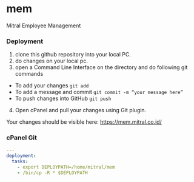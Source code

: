 # mem
Mitral Employee Management

### Deployment
1. clone this github repository into your local PC.
2. do changes on your local pc.
3. open a Command Line Interface on the directory and do following git commands
- To add your changes ``` git add ```
- To add a message and commit ```git commit -m “your message here” ```
- To push changes into GitHub ``` git push ```
4. Open cPanel and pull your changes using Git plugin.

Your changes should be visible here: https://mem.mitral.co.id/


### cPanel Git 
```yaml
---
deployment:
  tasks:
    - export DEPLOYPATH=/home/mitral/mem
    - /bin/cp -R * $DEPLOYPATH
 ```

